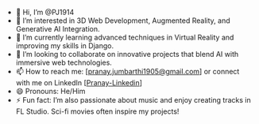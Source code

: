 - 👋 Hi, I’m @PJ1914
- 👀 I’m interested in 3D Web Development, Augmented Reality, and Generative AI Integration.
- 🌱 I’m currently learning advanced techniques in Virtual Reality and improving my skills in Django.
- 💞️ I’m looking to collaborate on innovative projects that blend AI with immersive web technologies.
- 📫 How to reach me: [pranay.jumbarthi1905@gmail.com] or connect with me on LinkedIn [[Pranay-Linkedin](https://www.linkedin.com/in/pranay-jumbarthi-49b709263/)]
- 😄 Pronouns: He/Him
- ⚡ Fun fact: I’m also passionate about music and enjoy creating tracks in FL Studio. Sci-fi movies often inspire my projects!

